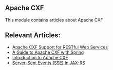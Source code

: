 ## Apache CXF

This module contains articles about Apache CXF

## Relevant Articles:

- [Apache CXF Support for RESTful Web Services](https://www.baeldung.com/apache-cxf-rest-api)
- [A Guide to Apache CXF with Spring](https://www.baeldung.com/apache-cxf-with-spring)
- [Introduction to Apache CXF](https://www.baeldung.com/introduction-to-apache-cxf)
- [Server-Sent Events (SSE) In JAX-RS](https://www.baeldung.com/java-ee-jax-rs-sse)
